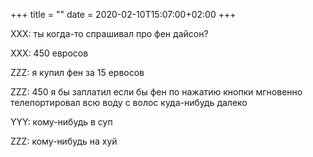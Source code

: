 +++
title = ""
date = 2020-02-10T15:07:00+02:00
+++

XXX: ты когда-то спрашивал про фен дайсон?


XXX: 450 евросов


ZZZ: я купил фен за 15 ервосов


ZZZ: 450 я бы заплатил если бы фен по нажатию кнопки мгновенно телепортировал всю воду с волос куда-нибудь далеко


YYY: кому-нибудь в суп


ZZZ: кому-нибудь на хуй


